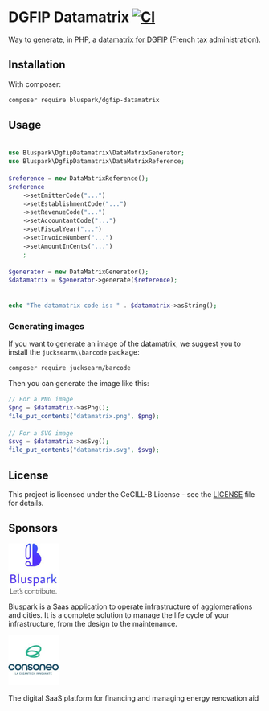 # DGFIP Datamatrix [![CI](https://github.com/BlusparkTeam/dgfip-datamatrix/actions/workflows/ci.yml/badge.svg)](https://github.com/BlusparkTeam/dgfip-datamatrix/actions/workflows/ci.yml)

Way to generate, in PHP, a [datamatrix for DGFIP](https://www.collectivites-locales.gouv.fr/files/Finances%20locales/2.%20am%C3%A9liorer%20l'info%20et%20gestion/3.%20d%C3%A9mat%20comptable%20et%20bdgr/PES/PES_V2/fiches%20pratiques/recettes/cahier_des_charges_editeurs.v6_0.pdf) (French tax administration).


## Installation

With composer:

```bash
composer require bluspark/dgfip-datamatrix
```

## Usage

```php

use Bluspark\DgfipDatamatrix\DataMatrixGenerator;
use Bluspark\DgfipDatamatrix\DataMatrixReference;

$reference = new DataMatrixReference();
$reference
    ->setEmitterCode("...")
    ->setEstablishmentCode("...")
    ->setRevenueCode("...")
    ->setAccountantCode("...")
    ->setFiscalYear("...")
    ->setInvoiceNumber("...")
    ->setAmountInCents("...")
    ;

$generator = new DataMatrixGenerator();
$datamatrix = $generator->generate($reference);


echo "The datamatrix code is: " . $datamatrix->asString();
```

### Generating images

If you want to generate an image of the datamatrix, we suggest you to install the `jucksearm\\barcode` package:

```bash
composer require jucksearm/barcode
```

Then you can generate the image like this:

```php
// For a PNG image
$png = $datamatrix->asPng();
file_put_contents("datamatrix.png", $png);

// For a SVG image
$svg = $datamatrix->asSvg();
file_put_contents("datamatrix.svg", $svg);
```

## License

This project is licensed under the CeCILL-B License - see the [LICENSE](LICENSE) file for details.

## Sponsors

![Bluspark logo](./docs/bluspark_logo.jpeg)

Bluspark is a Saas application to operate infrastructure of agglomerations and cities. It is a complete solution to manage the life cycle of your infrastructure, from the design to the maintenance.

![Consoneo logo](./docs/consoneo_logo.jpeg)

The digital SaaS platform for financing and managing energy renovation aid